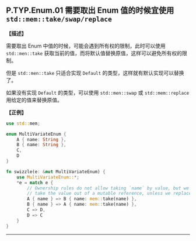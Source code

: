 ## P.TYP.Enum.01 需要取出 Enum 值的时候宜使用 `std::mem::take/swap/replace`

**【描述】**

需要取出 Enum 中值的时候，可能会遇到所有权的限制，此时可以使用 `std::men::take` 获取当前的值，而将默认值替换原值，这样可以避免所有权的限制。

但是 `std::men::take` 只适合实现 `Default` 的类型，这样就有默认实现可以替换了。

如果没有实现 `Default` 的类型，可以使用 `std::men::swap` 或 `std::mem::replace` 用给定的值来替换原值。

**【正例】**

```rust
use std::mem;

enum MultiVariateEnum {
    A { name: String },
    B { name: String },
    C,
    D
}

fn swizzle(e: &mut MultiVariateEnum) {
    use MultiVariateEnum::*;
    *e = match e {
        // Ownership rules do not allow taking `name` by value, but we cannot
        // take the value out of a mutable reference, unless we replace it:
        A { name } => B { name: mem::take(name) },
        B { name } => A { name: mem::take(name) },
        C => D,
        D => C
    }
}
```

---


